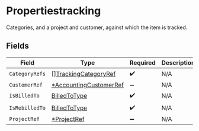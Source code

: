# Propertiestracking

Categories, and a project and customer, against which the item is tracked.


## Fields

| Field                                                                  | Type                                                                   | Required                                                               | Description                                                            |
| ---------------------------------------------------------------------- | ---------------------------------------------------------------------- | ---------------------------------------------------------------------- | ---------------------------------------------------------------------- |
| `CategoryRefs`                                                         | [][TrackingCategoryRef](../../models/shared/trackingcategoryref.md)    | :heavy_check_mark:                                                     | N/A                                                                    |
| `CustomerRef`                                                          | [*AccountingCustomerRef](../../models/shared/accountingcustomerref.md) | :heavy_minus_sign:                                                     | N/A                                                                    |
| `IsBilledTo`                                                           | [BilledToType](../../models/shared/billedtotype.md)                    | :heavy_check_mark:                                                     | N/A                                                                    |
| `IsRebilledTo`                                                         | [BilledToType](../../models/shared/billedtotype.md)                    | :heavy_check_mark:                                                     | N/A                                                                    |
| `ProjectRef`                                                           | [*ProjectRef](../../models/shared/projectref.md)                       | :heavy_minus_sign:                                                     | N/A                                                                    |